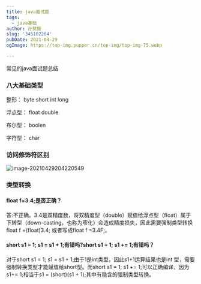 ```yaml
---
title: java面试题
tags:
  - java基础
author: 孙贺毅
slug: '345102264'
pubDate: 2021-04-29
ogImage: https://top-img.pupper.cn/top-img/top-img-75.webp

---
```


常见的java面试题总结

<!-- more -->

### 八大基础类型

整形： byte short int long

浮点型： float double

布尔型： boolen

字符型： char

### **访问修饰符**区别

![image-20210429204220549](C:\Users\10618\AppData\Roaming\Typora\typora-user-images\image-20210429204220549.png)

### 类型转换

#### **float f=3.4;是否正确？**

答:不正确。3.4是双精度数，将双精度型（double）赋值给浮点型（float）属于下转型（down-casting，也称为窄化）会造成精度损失，因此需要强制类型转换float f =(float)3.4; 或者写成float f =3.4F;。

#### **short s1 = 1; s1 = s1 + 1;有错吗?short s1 = 1; s1 += 1;有错吗？**

对于short s1 = 1; s1 = s1 + 1;由于1是int类型，因此s1+1运算结果也是int 型，需要强制转换类型才能赋值给short型。而short s1 = 1; s1 += 1;可以正确编译，因为s1+= 1;相当于s1 = (short)(s1 + 1);其中有隐含的强制类型转换。




